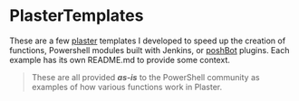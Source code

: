 # PlasterTemplates

These are a few [plaster](https://github.com/PowerShellOrg/Plaster) templates I developed to speed up the creation of functions, Powershell modules built with Jenkins, or [poshBot](https://github.com/poshbotio/PoshBot) plugins. Each example has its own README.md to provide some context.

> These are all provided ***as-is*** to the PowerShell community as examples of how various functions work in Plaster.


